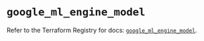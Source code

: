 # `google_ml_engine_model`

Refer to the Terraform Registry for docs: [`google_ml_engine_model`](https://registry.terraform.io/providers/hashicorp/google-beta/5.42.0/docs/resources/google_ml_engine_model).
